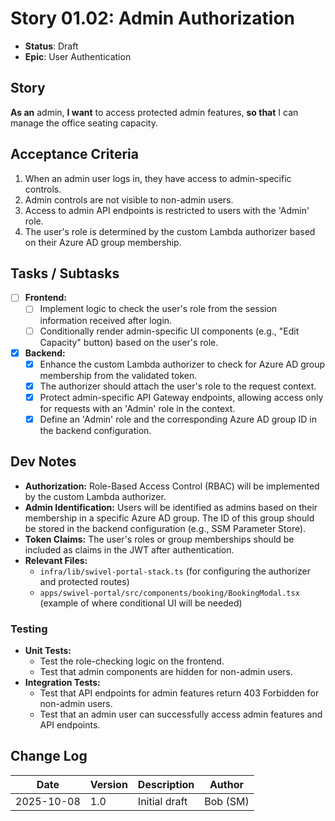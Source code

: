 # Story 01.02: Admin Authorization

- **Status**: Draft
- **Epic**: User Authentication

## Story

**As an** admin,
**I want** to access protected admin features,
**so that** I can manage the office seating capacity.

## Acceptance Criteria

1.  When an admin user logs in, they have access to admin-specific controls.
2.  Admin controls are not visible to non-admin users.
3.  Access to admin API endpoints is restricted to users with the 'Admin' role.
4.  The user's role is determined by the custom Lambda authorizer based on their Azure AD group membership.

## Tasks / Subtasks

- [ ] **Frontend:**
  - [ ] Implement logic to check the user's role from the session information received after login.
  - [ ] Conditionally render admin-specific UI components (e.g., "Edit Capacity" button) based on the user's role.
- [x] **Backend:**
  - [x] Enhance the custom Lambda authorizer to check for Azure AD group membership from the validated token.
  - [x] The authorizer should attach the user's role to the request context.
  - [x] Protect admin-specific API Gateway endpoints, allowing access only for requests with an 'Admin' role in the context.
  - [x] Define an 'Admin' role and the corresponding Azure AD group ID in the backend configuration.

## Dev Notes

- **Authorization:** Role-Based Access Control (RBAC) will be implemented by the custom Lambda authorizer.
- **Admin Identification:** Users will be identified as admins based on their membership in a specific Azure AD group. The ID of this group should be stored in the backend configuration (e.g., SSM Parameter Store).
- **Token Claims:** The user's roles or group memberships should be included as claims in the JWT after authentication.
- **Relevant Files:**
  - `infra/lib/swivel-portal-stack.ts` (for configuring the authorizer and protected routes)
  - `apps/swivel-portal/src/components/booking/BookingModal.tsx` (example of where conditional UI will be needed)

### Testing

- **Unit Tests:**
  - Test the role-checking logic on the frontend.
  - Test that admin components are hidden for non-admin users.
- **Integration Tests:**
  - Test that API endpoints for admin features return 403 Forbidden for non-admin users.
  - Test that an admin user can successfully access admin features and API endpoints.

## Change Log

| Date       | Version | Description   | Author   |
| ---------- | ------- | ------------- | -------- |
| 2025-10-08 | 1.0     | Initial draft | Bob (SM) |
